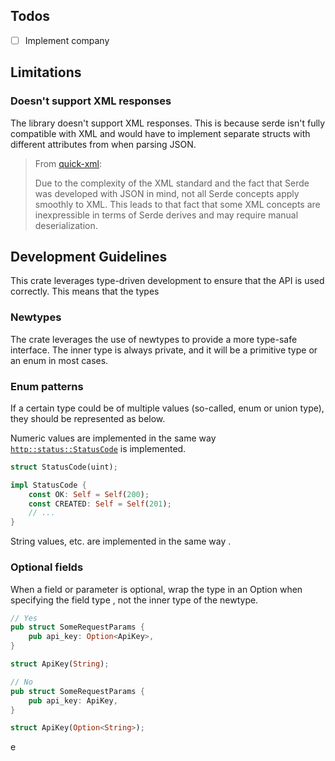 ## Todos

- [ ] Implement company

## Limitations

### Doesn't support XML responses

The library doesn't support XML responses.
This is because serde isn't fully compatible with XML and would have to
implement separate structs with different attributes from when parsing JSON.

> From [quick-xml](https://docs.rs/quick-xml/latest/quick_xml/de/):
>
> Due to the complexity of the XML standard and the fact that Serde was developed with JSON in mind, not all Serde
> concepts apply smoothly to XML. This leads to that fact that some XML concepts are inexpressible in terms of Serde
> derives and may require manual deserialization.

## Development Guidelines

This crate leverages type-driven development to ensure that the API is used correctly. This means that the types

### Newtypes

The crate leverages the use of newtypes to provide a more type-safe interface.
The inner type is always private, and it will be a primitive type or an enum in most cases.

### Enum patterns

If a certain type could be of multiple values (so-called, enum or union type), they should be represented as below.

Numeric values are implemented in the same way
[`http::status::StatusCode`](https://docs.rs/http/latest/http/status/struct.StatusCode.html) is implemented.

```rust
struct StatusCode(uint);

impl StatusCode {
    const OK: Self = Self(200);
    const CREATED: Self = Self(201);
    // ...
}
```

String values, etc. are implemented in the same way .

### Optional fields

When a field or parameter is optional, wrap the type in an Option when specifying the field type ,
not the inner type of the newtype.

```rust
// Yes
pub struct SomeRequestParams {
    pub api_key: Option<ApiKey>,
}

struct ApiKey(String);
```

```rust
// No
pub struct SomeRequestParams {
    pub api_key: ApiKey,
}

struct ApiKey(Option<String>);
```

e